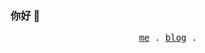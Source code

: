 ### 你好 👋

<!--
**2890841438/2890841438** is a ✨ _special_ ✨ repository because its `README.md` (this file) appears on your GitHub profile.

Here are some ideas to get you started:

- 🔭 I’m currently working on ...
- 🌱 I’m currently learning ...
- 👯 I’m looking to collaborate on ...
- 🤔 I’m looking for help with ...
- 💬 Ask me about ...
- 📫 How to reach me: ...
- 😄 Pronouns: ...
- ⚡ Fun fact: ...
-->
<p align="center">
  <samp>
    <a href="https://dimples.top/pages/da474d/">me</a> .
    <a href="https://dimples.top/archives/">blog</a> .
  </samp>
</p>


